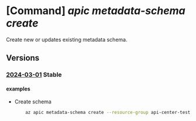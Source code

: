 # [Command] _apic metadata-schema create_

Create new or updates existing metadata schema.

## Versions

### [2024-03-01](/Resources/mgmt-plane/L3N1YnNjcmlwdGlvbnMve30vcmVzb3VyY2Vncm91cHMve30vcHJvdmlkZXJzL21pY3Jvc29mdC5hcGljZW50ZXIvc2VydmljZXMve30vbWV0YWRhdGFzY2hlbWFzL3t9/2024-03-01.xml) **Stable**

<!-- mgmt-plane /subscriptions/{}/resourcegroups/{}/providers/microsoft.apicenter/services/{}/metadataschemas/{} 2024-03-01 -->

#### examples

- Create schema
    ```bash
        az apic metadata-schema create --resource-group api-center-test --service-name contoso --name "test1" --schema '{\"type\":\"string\", \"title\":\"First name\", \"pattern\": \"^[a-zA-Z0-9]+$\"}'
    ```

